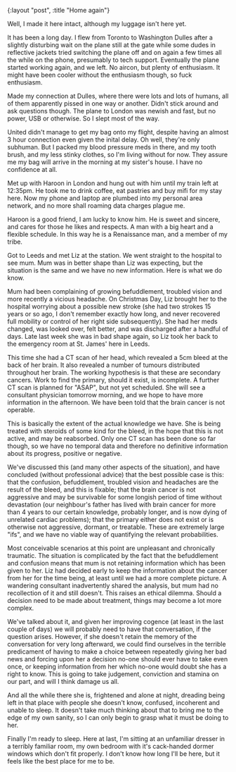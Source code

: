 {:layout "post", :title "Home again"}

Well, I made it here intact, although my luggage isn't here yet.

It has been a long day. I flew from Toronto to Washington Dulles after a slightly disturbing wait on the plane still at the gate while some dudes in reflective jackets tried switching the plane off and on again a few times all the while on the phone, presumably to tech support. Eventually the plane started working again, and we left. No aircon, but plenty of enthusiasm. It might have been cooler without the enthusiasm though, so fuck enthusiasm.

Made my connection at Dulles, where there were lots and lots of humans, all of them apparently pissed in one way or another. Didn't stick around and ask questions though. The plane to London was newish and fast, but no power, USB or otherwise. So I slept most of the way.

United didn't manage to get my bag onto my flight, despite having an almost 3 hour connection even given the inital delay. Oh well, they're only subhuman. But I packed my blood pressure meds in there, and my tooth brush, and my less stinky clothes, so I'm living without for now. They assure me my bag will arrive in the morning at my sister's house. I have no confidence at all.

Met up with Haroon in London and hung out with him until my train left at 12:35pm. He took me to drink coffee, eat pastries and buy mifi for my stay here. Now my phone and laptop are plumbed into my personal area network, and no more shall roaming data charges plague me.

Haroon is a good friend, I am lucky to know him. He is sweet and sincere, and cares for those he likes and respects. A man with a big heart and a flexible schedule. In this way he is a Renaissance man, and a member of my tribe.

Got to Leeds and met Liz at the station. We went straight to the hospital to see mum. Mum was in better shape than Liz was expecting, but the situation is the same and we have no new information. Here is what we do know.

Mum had been complaining of growing befuddlement, troubled vision and more recently a vicious headache. On Christmas Day, Liz brought her to the hospital worrying about a possible new stroke (she had two strokes 15 years or so ago, I don't remember exactly how long, and never recovered full mobility or control of her right side subsequently). She had her meds changed, was looked over, felt better, and was discharged after a handful of days. Late last week she was in bad shape again, so Liz took her back to the emergency room at St. James' here in Leeds.

This time she had a CT scan of her head, which revealed a 5cm bleed at the back of her brain. It also revealed a number of tumours distributed throughout her brain. The working hypothesis is that these are secondary cancers. Work to find the primary, should it exist, is incomplete. A further CT scan is planned for "ASAP", but not yet scheduled. She will see a consultant physician tomorrow morning, and we hope to have more information in the afternoon. We have been told that the brain cancer is not operable.

This is basically the extent of the actual knowledge we have. She is being treated with steroids of some kind for the bleed, in the hope that this is not active, and may be reabsorbed. Only one CT scan has been done so far though, so we have no temporal data and therefore no definitive information about its progress, positive or negative.

We've discussed this (and many other aspects of the situation), and have concluded (without professional advice) that the best possible case is this: that the confusion, befuddlement, troubled vision and headaches are the result of the bleed, and this is fixable; that the brain cancer is not aggressive and may be survivable for some longish period of time without devastation (our neighbour's father has lived with brain cancer for more than 4 years to our certain knowledge, probably longer, and is now dying of unrelated cardiac problems); that the primary either does not exist or is otherwise not aggressive, dormant, or treatable. These are extremely large "ifs", and we have no viable way of quantifying the relevant probabilities.

Most conceivable scenarios at this point are unpleasant and chronically traumatic. The situation is complicated by the fact that the befuddlement and confusion means that mum is not retaining information which has been given to her. Liz had decided early to keep the information about the cancer from her for the time being, at least until we had a more complete picture. A wandering consultant inadvertently shared the analysis, but mum had no recollection of it and still doesn't. This raises an ethical dilemma. Should a decision need to be made about treatment, things may become a lot more complex.

We've talked about it, and given her improving cogence (at least in the last couple of days) we will probably need to have that conversation, if the question arises. However, if she doesn't retain the memory of the conversation for very long afterward, we could find ourselves in the terrible predicament of having to make a choice between repeatedly giving her bad news and forcing upon her a decision no-one should ever have to take even once, or keeping information from her which no-one would doubt she has a right to know. This is going to take judgement, conviction and stamina on our part, and will I think damage us all.

And all the while there she is, frightened and alone at night, dreading being left in that place with people she doesn't know, confused, incoherent and unable to sleep. It doesn't take much thinking about that to bring me to the edge of my own sanity, so I can only begin to grasp what it must be doing to her.

Finally I'm ready to sleep. Here at last, I'm sitting at an unfamiliar dresser in a terribly familiar room, my own bedroom with it's cack-handed dormer windows which don't fit properly. I don't know how long I'll be here, but it feels like the best place for me to be.